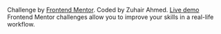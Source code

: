 Challenge by <a href="https://www.frontendmentor.io?ref=challenge" target="_blank">Frontend Mentor</a>.  Coded by Zuhair Ahmed.
<a href="https://zuhairahmed0.github.io/job-listing-/">Live demo</a>
<br> 
Frontend Mentor  challenges allow you to improve your skills in a real-life workflow.
